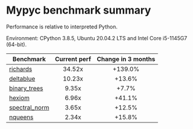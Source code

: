 # Mypyc benchmark summary

Performance is relative to interpreted Python.

Environment: CPython 3.8.5, Ubuntu 20.04.2 LTS and Intel Core i5-1145G7 (64-bit).

| Benchmark | Current perf | Change in 3 months |
| --- | :---: | :---: |
| [richards](benchmarks/richards.md) | 34.52x | +139.0% |
| [deltablue](benchmarks/deltablue.md) | 10.23x | +13.6% |
| [binary_trees](benchmarks/binary_trees.md) | 9.35x | +7.7% |
| [hexiom](benchmarks/hexiom.md) | 6.96x | +41.1% |
| [spectral_norm](benchmarks/spectral_norm.md) | 3.65x | +12.5% |
| [nqueens](benchmarks/nqueens.md) | 2.34x | +15.8% |

